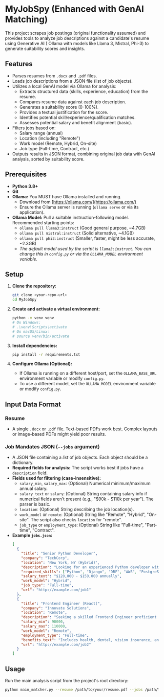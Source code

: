 # MyJobSpy (Enhanced with GenAI Matching)

This project scrapes job postings (original functionality assumed) and provides tools to analyze job descriptions against a candidate's resume using Generative AI ( Ollama with models like Llama 3, Mistral, Phi-3) to generate suitability scores and insights.

## Features

*   Parses resumes from `.docx` and `.pdf` files.
*   Loads job descriptions from a JSON file (list of job objects).
*   Utilizes a local GenAI model via Ollama for analysis:
    *   Extracts structured data (skills, experience, education) from the resume.
    *   Compares resume data against each job description.
    *   Generates a suitability score (0-100%).
    *   Provides a textual justification for the score.
    *   Identifies potential skill/experience/qualification matches.
    *   Assesses potential salary and benefit alignment (basic).
*   Filters jobs based on:
    *   Salary range (annual)
    *   Location (including "Remote")
    *   Work model (Remote, Hybrid, On-site)
    *   Job type (Full-time, Contract, etc.)
*   Outputs results in JSON format, combining original job data with GenAI analysis, sorted by suitability score.

## Prerequisites

*   **Python 3.8+**
*   **Git**
*   **Ollama:** You MUST have Ollama installed and running.
    *   Download from [https://ollama.com/](https://ollama.com/)
    *   Ensure the Ollama server is running (`ollama serve` or via its application).
*   **Ollama Model:** Pull a suitable instruction-following model. Recommended starting points:
    *   `ollama pull llama3:instruct` (Good general purpose, ~4.7GB)
    *   `ollama pull mistral:instruct` (Solid alternative, ~4.1GB)
    *   `ollama pull phi3:instruct` (Smaller, faster, might be less accurate, ~2.3GB)
    *   *The default model used by the script is `llama3:instruct`. You can change this in `config.py` or via the `OLLAMA_MODEL` environment variable.*

## Setup

1.  **Clone the repository:**
    ```bash
    git clone <your-repo-url>
    cd MyJobSpy
    ```

2.  **Create and activate a virtual environment:**
    ```bash
    python -m venv venv
    # On Windows:
    # .\venv\Scripts\activate
    # On macOS/Linux:
    # source venv/bin/activate
    ```

3.  **Install dependencies:**
    ```bash
    pip install -r requirements.txt
    ```

4.  **Configure Ollama (Optional):**
    *   If Ollama is running on a different host/port, set the `OLLAMA_BASE_URL` environment variable or modify `config.py`.
    *   To use a different model, set the `OLLAMA_MODEL` environment variable or modify `config.py`.

## Input Data Format

### Resume
*   A single `.docx` or `.pdf` file. Text-based PDFs work best. Complex layouts or image-based PDFs might yield poor results.

### Job Mandates JSON (`--jobs` argument)
*   A JSON file containing a *list* of job objects. Each object should be a dictionary.
*   **Required fields for analysis:** The script works best if jobs have a `description` field.
*   **Fields used for filtering (case-insensitive):**
    *   `salary_min`, `salary_max`: (Optional) Numerical minimum/maximum annual salary.
    *   `salary_text` or `salary`: (Optional) String containing salary info if numerical fields aren't present (e.g., "$90k - $110k per year"). The parser is basic.
    *   `location`: (Optional) String describing the job location(s).
    *   `work_model` or `remote`: (Optional) String like "Remote", "Hybrid", "On-site". The script also checks `location` for "remote".
    *   `job_type` or `employment_type`: (Optional) String like "Full-time", "Part-time", "Contract".
*   **Example `jobs.json`:**
    ```json
    [
      {
        "title": "Senior Python Developer",
        "company": "TechCorp",
        "location": "New York, NY (Hybrid)",
        "description": "Looking for an experienced Python developer with 5+ years experience in Django, DRF, and cloud platforms (AWS preferred). Strong understanding of databases (PostgreSQL) and CI/CD pipelines required. Experience with microservices is a plus.",
        "required_skills": ["Python", "Django", "DRF", "AWS", "PostgreSQL", "CI/CD"],
        "salary_text": "$120,000 - $150,000 annually",
        "work_model": "Hybrid",
        "job_type": "Full-time",
        "url": "http://example.com/job1"
      },
      {
        "title": "Frontend Engineer (React)",
        "company": "Innovate Solutions",
        "location": "Remote",
        "description": "Seeking a skilled Frontend Engineer proficient in React, TypeScript, and modern CSS frameworks. Build and maintain user interfaces for our web applications. Collaborate with backend teams.",
        "salary_min": 90000,
        "salary_max": 110000,
        "work_model": "Remote",
        "employment_type": "Full-time",
        "benefits_text": "Includes health, dental, vision insurance, and 401k matching.",
        "url": "http://example.com/job2"
      }
    ]
    ```

## Usage

Run the main analysis script from the project's root directory:

```bash
python main_matcher.py --resume /path/to/your/resume.pdf --jobs /path/to/your/jobs.json --output output/results.json